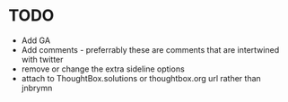 # TODO
* Add GA
* Add comments - preferrably these are comments that are intertwined with twitter
* remove or change the extra sideline options
* attach to ThoughtBox.solutions or thoughtbox.org url rather than jnbrymn